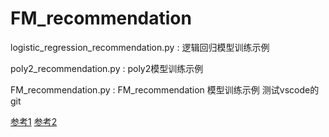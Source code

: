 # FM_recommendation

logistic_regression_recommendation.py : 逻辑回归模型训练示例

poly2_recommendation.py : poly2模型训练示例

FM_recommendation.py : FM_recommendation 模型训练示例
测试vscode的git

[参考1](https://blog.csdn.net/out_of_memory_error/article/details/81275651)
[参考2](https://github.com/rexrex9/FM_recommendation/blob/main/logistic_regression_recommendation.py)